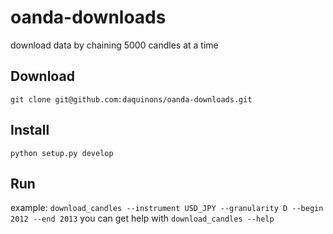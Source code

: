 # oanda-downloads
download data by chaining 5000 candles at a time

## Download

`git clone git@github.com:daquinons/oanda-downloads.git`

## Install

`python setup.py develop`

## Run

example: `download_candles --instrument USD_JPY --granularity D --begin 2012 --end 2013`
you can get help with `download_candles --help`
